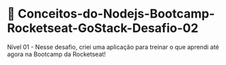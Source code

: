 # 🚀 Conceitos-do-Nodejs-Bootcamp-Rocketseat-GoStack-Desafio-02
Nível 01 - Nesse desafio, criei uma aplicação para treinar o que aprendi até agora na Bootcamp da Rocketseat!
